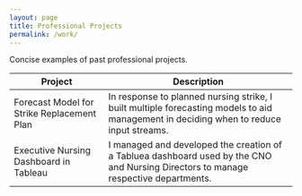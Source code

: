 ```yaml
---
layout: page
title: Professional Projects
permalink: /work/
---
```


Concise examples of past professional projects.  

Project | Description
------------ | -------------
Forecast Model for Strike Replacement Plan | In response to planned nursing strike, I built multiple forecasting models to aid management in deciding when to reduce input streams. 
Executive Nursing Dashboard in Tableau | I managed and developed the creation of a Tabluea dashboard used by the CNO and Nursing Directors to manage respective departments. 
